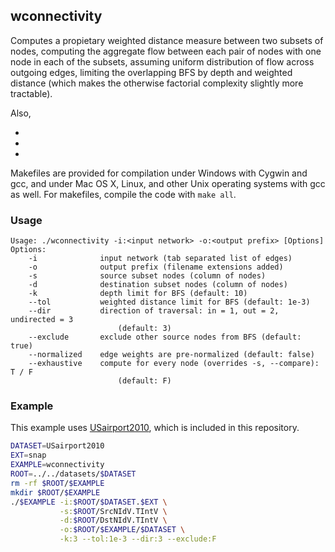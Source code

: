 wconnectivity
-------------

Computes a propietary weighted distance measure between two subsets of nodes, 
computing the aggregate flow between each pair of nodes with one node in each
of the subsets, assuming uniform distribution of flow across outgoing edges,
limiting the overlapping BFS by depth and weighted distance (which makes the
otherwise factorial complexity slightly more tractable).

Also,

  -
  -
  -

Makefiles are provided for compilation under Windows with Cygwin and gcc,
and under Mac OS X, Linux, and other Unix operating systems with gcc as
well. For makefiles, compile the code with `make all`.

### Usage ###

```
Usage: ./wconnectivity -i:<input network> -o:<output prefix> [Options]
Options:
    -i              input network (tab separated list of edges)
    -o              output prefix (filename extensions added)
    -s              source subset nodes (column of nodes)
    -d              destination subset nodes (column of nodes)
    -k              depth limit for BFS (default: 10)
    --tol           weighted distance limit for BFS (default: 1e-3)
    --dir           direction of traversal: in = 1, out = 2, undirected = 3
                        (default: 3)
    --exclude       exclude other source nodes from BFS (default: true)
    --normalized    edge weights are pre-normalized (default: false)
    --exhaustive    compute for every node (overrides -s, --compare): T / F
                        (default: F)
```

### Example ###

This example uses [USairport2010](/contrib/yins-enas/datasets/USairport2010),
which is included in this repository. 

```bash
DATASET=USairport2010
EXT=snap
EXAMPLE=wconnectivity
ROOT=../../datasets/$DATASET
rm -rf $ROOT/$EXAMPLE
mkdir $ROOT/$EXAMPLE
./$EXAMPLE -i:$ROOT/$DATASET.$EXT \
           -s:$ROOT/SrcNIdV.TIntV \
           -d:$ROOT/DstNIdV.TIntV \
           -o:$ROOT/$EXAMPLE/$DATASET \
           -k:3 --tol:1e-3 --dir:3 --exclude:F
```